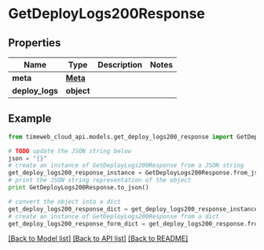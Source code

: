 # GetDeployLogs200Response


## Properties
Name | Type | Description | Notes
------------ | ------------- | ------------- | -------------
**meta** | [**Meta**](Meta.md) |  | 
**deploy_logs** | **object** |  | 

## Example

```python
from timeweb_cloud_api.models.get_deploy_logs200_response import GetDeployLogs200Response

# TODO update the JSON string below
json = "{}"
# create an instance of GetDeployLogs200Response from a JSON string
get_deploy_logs200_response_instance = GetDeployLogs200Response.from_json(json)
# print the JSON string representation of the object
print GetDeployLogs200Response.to_json()

# convert the object into a dict
get_deploy_logs200_response_dict = get_deploy_logs200_response_instance.to_dict()
# create an instance of GetDeployLogs200Response from a dict
get_deploy_logs200_response_form_dict = get_deploy_logs200_response.from_dict(get_deploy_logs200_response_dict)
```
[[Back to Model list]](../README.md#documentation-for-models) [[Back to API list]](../README.md#documentation-for-api-endpoints) [[Back to README]](../README.md)


